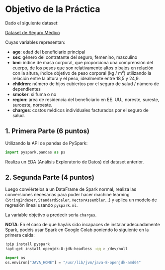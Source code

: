 # Objetivo de la Práctica 

Dado el siguiente dataset:

[Dataset de Seguro Médico](https://raw.githubusercontent.com/stedy/Machine-Learning-with-R-datasets/master/insurance.csv)

Cuyas variables representan:

- **age**: edad del beneficiario principal
- **sex**: género del contratante del seguro, femenino, masculino
- **bmi**: índice de masa corporal, que proporciona una comprensión del cuerpo, de los pesos que son relativamente altos o bajos en relación con la altura, índice objetivo de peso corporal (kg / m²) utilizando la relación entre la altura y el peso, idealmente entre 18,5 y 24,9.
- **children**: número de hijos cubiertos por el seguro de salud / número de dependientes
- **smoker**: si fuma o no
- **region**: área de residencia del beneficiario en EE. UU., noreste, sureste, suroeste, noroeste.
- **charges**: costos médicos individuales facturados por el seguro de salud.

## 1. Primera Parte (6 puntos)

Utilizando la API de pandas de PySpark:

```python
import pyspark.pandas as ps
```

Realiza un EDA (Análisis Exploratorio de Datos) del dataset anterior.

## 2. Segunda Parte (4 puntos)

Luego conviértelos a un DataFrame de Spark normal, realiza las conversiones necesarias para poder hacer machine learning (`StringIndexer`, `StandardScaler`, `VectorAssembler`...) y aplica un modelo de regresión lineal usando `pyspark.ml`.

La variable objetivo a predecir sería `charges`.

**NOTA**: En el caso de que hayáis sido incapaces de instalar adecuadamente Spark, podéis usar Spark en Google Colab poniendo lo siguiente en la primera celda:

```bash
!pip install pyspark
!apt-get install openjdk-8-jdk-headless -qq > /dev/null
```

```python
import os
os.environ["JAVA_HOME"] = "/usr/lib/jvm/java-8-openjdk-amd64"
```
